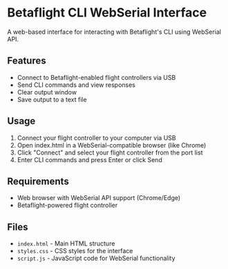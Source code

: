 # Betaflight CLI WebSerial Interface

A web-based interface for interacting with Betaflight's CLI using WebSerial API.

## Features

- Connect to Betaflight-enabled flight controllers via USB
- Send CLI commands and view responses
- Clear output window
- Save output to a text file

## Usage

1. Connect your flight controller to your computer via USB
2. Open index.html in a WebSerial-compatible browser (like Chrome)
3. Click "Connect" and select your flight controller from the port list
4. Enter CLI commands and press Enter or click Send

## Requirements

- Web browser with WebSerial API support (Chrome/Edge)
- Betaflight-powered flight controller

## Files

- `index.html` - Main HTML structure
- `styles.css` - CSS styles for the interface
- `script.js` - JavaScript code for WebSerial functionality